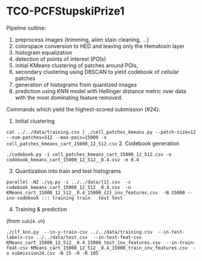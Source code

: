 # TCO-PCFStupskiPrize1
Pipeline outline:
 1. preprocess images (trimming, alien stain cleaning, ...)
 2. colorspace conversion to HED and leaving only the Hematoxin layer
 3. histogram equalization
 4. detection of points of interest (POIs)
 5. initial KMeans clustering of patches around POIs,
 6. secondary clustering using DBSCAN to yield codebook of cellular patches
 7. generation of histograms from quantized images
 8. prediction using KNN model with Hellinger distance metric over data with the most dominating feature removed.

Commands which yield the highest-scored submission (#24):

 1. Initial clustering

 `cat ../../data/training.csv | ./cell_patches_kmeans.py --patch-size=12 --num-patches=512 --max-pois=15000 -o cell_patches_kmeans_cart_15000_12_512.csv`
 2. Codebook generation

 `./codebook.py -i cell_patches_kmeans_cart_15000_12_512.csv -o codebook_kmeans_cart_15000_12_512__0.4.csv -e 0.4`

 3. Quantization into train and test histograms

 `parallel -N2 ./vq.py -i ../../data/{1}.csv 
 -c codebook_kmeans_cart_15000_12_512__0.4.csv 
 -o KMeans_cart_15000_12_512__0.4_15000_{2}_inv_features.csv 
 -N 15000 --inv-codebook ::: training train   test test`

 4. Training & prediction

 (from `sub24.sh`)

 `./clf_knn.py 
  --in-y-train-csv ../../data/training.csv 
  --in-test-labels-csv ../../data/test.csv 
  --in-test-feat-csv KMeans_cart_15000_12_512__0.4_15000_test_inv_features.csv 
  --in-train-feat-csv KMeans_cart_15000_12_512__0.4_15000_train_inv_features.csv 
  -o submission24.csv -N 15 -H -R 105`
